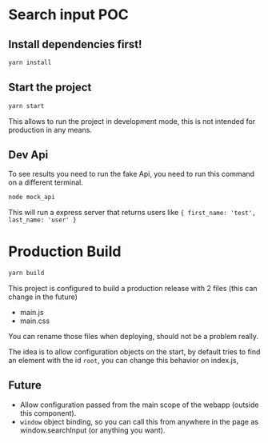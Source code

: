 # Search input POC

## Install dependencies first!

```bash
yarn install
```

## Start the project

```bash
yarn start
```
This allows to run the project in development mode, this is not intended for production in any means.

## Dev Api

To see results you need to run the fake Api, you need to run this command on a different terminal.

```bash
node mock_api
```

This will run a express server that returns users like `{ first_name: 'test', last_name: 'user' }`

# Production Build

```bash
yarn build
```

This project is configured to build a production release with 2 files (this can change in the future)
 - main.js
 - main.css

 You can rename those files when deploying, should not be a problem really.

 The idea is to allow configuration objects on the start, by default tries to find an element with the id `root`, you can change this behavior on index.js,

 ## Future

  - Allow configuration passed from the main scope of the webapp (outside this component).
  - `window` object binding, so you can call this from anywhere in the page as window.searchInput (or anything you want).

